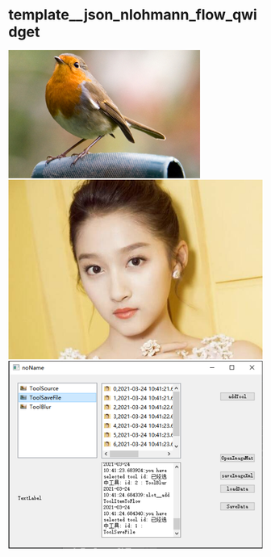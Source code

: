 # template__json_nlohmann_flow_qwidget


<img src=./src/images/data.jpg />

<img src=./src/images/printer.jpeg   />


<img src=./template__json_nlohmann_flow_qwidget.PNG   />
